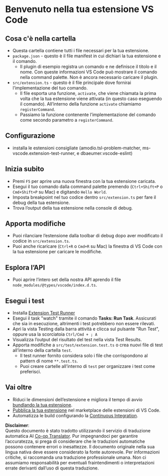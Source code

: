 <!--
CO_OP_TRANSLATOR_METADATA:
{
  "original_hash": "62b2632720dd39ef391d6b60b9b4bfb8",
  "translation_date": "2025-05-09T05:07:22+00:00",
  "source_file": "code/07.Lab/01/Apple/phi3ext/vsc-extension-quickstart.md",
  "language_code": "it"
}
-->
# Benvenuto nella tua estensione VS Code

## Cosa c'è nella cartella

* Questa cartella contiene tutti i file necessari per la tua estensione.
* `package.json` - questo è il file manifest in cui dichiari la tua estensione e il comando.
  * Il plugin di esempio registra un comando e ne definisce il titolo e il nome. Con queste informazioni VS Code può mostrare il comando nella command palette. Non è ancora necessario caricare il plugin.
* `src/extension.ts` - questo è il file principale dove fornirai l’implementazione del tuo comando.
  * Il file esporta una funzione, `activate`, che viene chiamata la prima volta che la tua estensione viene attivata (in questo caso eseguendo il comando). All’interno della funzione `activate` chiamiamo `registerCommand`.
  * Passiamo la funzione contenente l’implementazione del comando come secondo parametro a `registerCommand`.

## Configurazione

* installa le estensioni consigliate (amodio.tsl-problem-matcher, ms-vscode.extension-test-runner, e dbaeumer.vscode-eslint)


## Inizia subito

* Premi `F5` per aprire una nuova finestra con la tua estensione caricata.
* Esegui il tuo comando dalla command palette premendo (`Ctrl+Shift+P` o `Cmd+Shift+P` su Mac) e digitando `Hello World`.
* Imposta breakpoint nel tuo codice dentro `src/extension.ts` per fare il debug della tua estensione.
* Trova l’output della tua estensione nella console di debug.

## Apporta modifiche

* Puoi rilanciare l’estensione dalla toolbar di debug dopo aver modificato il codice in `src/extension.ts`.
* Puoi anche ricaricare (`Ctrl+R` o `Cmd+R` su Mac) la finestra di VS Code con la tua estensione per caricare le modifiche.


## Esplora l’API

* Puoi aprire l’intero set della nostra API aprendo il file `node_modules/@types/vscode/index.d.ts`.

## Esegui i test

* Installa [Extension Test Runner](https://marketplace.visualstudio.com/items?itemName=ms-vscode.extension-test-runner)
* Esegui il task "watch" tramite il comando **Tasks: Run Task**. Assicurati che sia in esecuzione, altrimenti i test potrebbero non essere rilevati.
* Apri la vista Testing dalla barra attività e clicca sul pulsante "Run Test", oppure usa la scorciatoia `Ctrl/Cmd + ; A`
* Visualizza l’output del risultato del test nella vista Test Results.
* Apporta modifiche a `src/test/extension.test.ts` o crea nuovi file di test all’interno della cartella `test`.
  * Il test runner fornito considera solo i file che corrispondono al pattern di nome `**.test.ts`.
  * Puoi creare cartelle all’interno di `test` per organizzare i test come preferisci.

## Vai oltre

* Riduci le dimensioni dell’estensione e migliora il tempo di avvio [bundlando la tua estensione](https://code.visualstudio.com/api/working-with-extensions/bundling-extension).
* [Pubblica la tua estensione](https://code.visualstudio.com/api/working-with-extensions/publishing-extension) nel marketplace delle estensioni di VS Code.
* Automatizza le build configurando la [Continuous Integration](https://code.visualstudio.com/api/working-with-extensions/continuous-integration).

**Disclaimer**:  
Questo documento è stato tradotto utilizzando il servizio di traduzione automatica AI [Co-op Translator](https://github.com/Azure/co-op-translator). Pur impegnandoci per garantire l’accuratezza, si prega di considerare che le traduzioni automatiche possono contenere errori o inesattezze. Il documento originale nella sua lingua nativa deve essere considerato la fonte autorevole. Per informazioni critiche, si raccomanda una traduzione professionale umana. Non ci assumiamo responsabilità per eventuali fraintendimenti o interpretazioni errate derivanti dall’uso di questa traduzione.